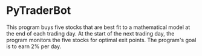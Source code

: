 # PyTraderBot

This program buys five stocks that are best fit to a mathematical model at the end of each trading day. At the start of the next trading day, the program monitors the five stocks for optimal exit points. The program's goal is to earn 2% per day.